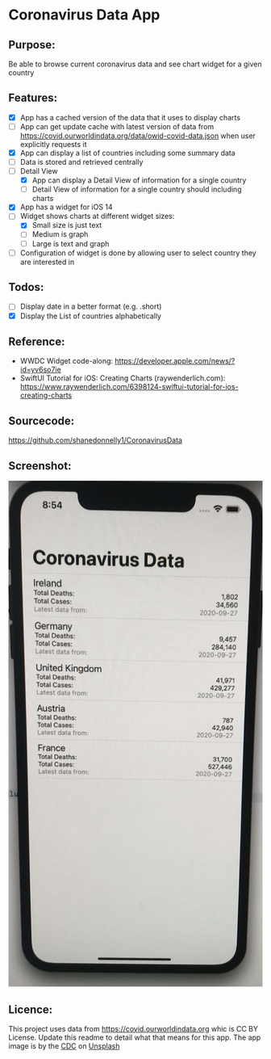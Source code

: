 # Coronavirus Data App

## Purpose:
Be able to browse current coronavirus data and see chart widget for a given country

## Features:
- [x] App has a cached version of the data that it uses to display charts
- [ ] App can get update cache with latest version of data from https://covid.ourworldindata.org/data/owid-covid-data.json when user explicitly requests it
- [x] App can display a list of countries including some summary data
- [ ] Data is stored and retrieved centrally
- [ ] Detail View
    - [x] App can display a Detail View of information for a single country
    - [ ] Detail View of information for a single country should including charts
- [x] App has a widget for iOS 14
- [ ] Widget shows charts at different widget sizes:
    - [x] Small size is just text
    - [ ] Medium is graph
    - [ ] Large is text and graph
- [ ] Configuration of widget is done by allowing user to select country they are interested in

## Todos:
- [ ] Display date in a better format (e.g. .short)
- [x] Display the List of countries alphabetically

## Reference:
* WWDC Widget code-along: https://developer.apple.com/news/?id=yv6so7ie
* SwiftUI Tutorial for iOS: Creating Charts (raywenderlich.com): https://www.raywenderlich.com/6398124-swiftui-tutorial-for-ios-creating-charts


## Sourcecode:
https://github.com/shanedonnelly1/CoronavirusData

## Screenshot:
![List View](https://github.com/shanedonnelly1/CoronavirusData/blob/master/CoronavirusData/Data/list-view.jpg?raw=true)

## Licence:
This project uses data from https://covid.ourworldindata.org whic is CC BY License.  Update this readme to detail what that means for this app.
The app image is by the [CDC](https://unsplash.com/@cdc) on [Unsplash](https://unsplash.com)
